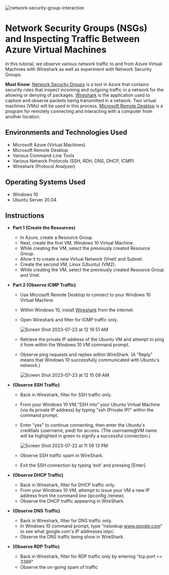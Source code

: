 
![network-security-group-interaction](https://github.com/AIweave/microsoft-azure/assets/121763338/50ba90a5-1c2b-4654-9222-2c949ee168df)

<h1>Network Security Groups (NSGs) and Inspecting Traffic Between Azure Virtual Machines</h1>

In this tutorial, we observe various network traffic to and from Azure Virtual Machines with Wireshark as well as experiment with Network Security Groups. <br />

**Must Know**: [Network Security Groups](https://docs.microsoft.com/en-us/azure/virtual-network/network-security-groups-overview) is a tool in Azure that contains security rules that inspect incoming and outgoing traffic in a network for the allowing or denying of packages. [Wireshark](https://www.comptia.org/content/articles/what-is-wireshark-and-how-to-use-it) is the application used to capture and observe packets being transmitted in a network. Two virtual machines (VMs) will be used in this process. [Microsoft Remote Desktop](https://www.google.com/search?q=remote+desktop+is&client=safari&rls=en&biw=1920&bih=1000&sxsrf=AB5stBiOBLLwtDq2wH81RM_KnRnqJ48yhw%3A1690078451681&ei=84y8ZMCJKbukqtsPodeCMA&ved=0ahUKEwiAz4Tu4KOAAxU7kmoFHaGrAAYQ4dUDCA8&uact=5&oq=remote+desktop+is&gs_lp=Egxnd3Mtd2l6LXNlcnAiEXJlbW90ZSBkZXNrdG9wIGlzMgUQABiABDIFEAAYgAQyBRAAGIAEMgUQABiABDIFEAAYgAQyBRAAGIAEMgUQABiABDIFEAAYgAQyBRAAGIAEMgUQABiABEiINlDdCFjUKnACeAGQAQOYAfcEoAGFGKoBCzQuOS4xLjEuMS4xuAEDyAEA-AEBqAIUwgIKEAAYRxjWBBiwA8ICBxAjGOoCGCfCAhYQLhgDGI8BGOoCGLQCGIwDGOUC2AEBwgIWEAAYAxiPARjqAhi0AhiMAxjlAtgBAcICCBAAGIoFGJECwgILEAAYgAQYsQMYgwHCAgsQLhiABBjHARjRA8ICCxAuGIAEGLEDGIMBwgIREC4YgwEYxwEYsQMY0QMYgATCAgsQLhiKBRixAxiDAcICERAuGIAEGLEDGIMBGMcBGNEDwgIEECMYJ8ICBxAjGIoFGCfCAgcQABiKBRhDwgIKEAAYigUYsQMYQ8ICCBAAGIAEGLEDwgILEAAYgAQYsQMYyQPiAwQYACBBiAYBkAYIugYGCAEQARgL&sclient=gws-wiz-serp) is a program for remotely connecting and interacting with a computer from another location. 

<h2>Environments and Technologies Used</h2>

- Microsoft Azure (Virtual Machines)
- Microsoft Remote Desktop
- Various Command-Line Tools
- Various Network Protocols (SSH, RDH, DNS, DHCP, ICMP)
- Wireshark (Protocol Analyzer)

<h2>Operating Systems Used </h2>

- Windows 10
- Ubuntu Server 20.04


<h2>Instructions</h2>

- **Part 1 (Create the Resources)**
  - In Azure, create a Resource Group.
  - Next, create the first VM, Windows 10 Virtual Machine. 
  - While creating the VM, select the previously created Resource Group.
  - Allow it to create a new Virtual Network (Vnet) and Subnet.
  - Create the second VM, Linux (Ubuntu) (VM2).
  - While creating the VM, select the previously created Resource Group and Vnet.

- **Part 2 (Observe ICMP Traffic)**
  - Use Microsoft Remote Desktop to connect to your Windows 10 Virtual Machine.
  - Within Windows 10, install [Wireshark](https://www.wireshark.org/download.html) from the internet.
  - Open Wireshark and filter for ICMP traffic only.
 
    ![Screen Shot 2023-07-23 at 12 19 51 AM](https://github.com/AIweave/microsoft-azure/assets/121763338/12f634d8-2fd8-4bd9-a036-3f7b08b9a372)


  - Retrieve the private IP address of the Ubuntu VM and attempt to ping it from within the Windows 10 VM command prompt.
  - Observe ping requests and replies within WireShark.
    (A "Reply" means that Windows 10 successfully communicated with Ubuntu's network.)
    
    ![Screen Shot 2023-07-23 at 12 15 09 AM](https://github.com/AIweave/microsoft-azure/assets/121763338/8b7e1a2b-a001-406f-9a2a-e63f3961d616)

- **(Observe SSH Traffic)**
  - Back in Wireshark, filter for SSH traffic only.
  - From your Windows 10 VM,“SSH into” your Ubuntu Virtual Machine (via its private IP address) by typing "ssh (Private IP)" within the command prompt.
  - Enter "yes" to continue connecting, then enter the Ubuntu's creditials (username, pwd) for access. (The username@VM name will be highighted in green to signify a successful connection.)

    ![Screen Shot 2023-07-22 at 11 59 13 PM](https://github.com/AIweave/microsoft-azure/assets/121763338/f3dff505-93a6-4c9a-ad2d-b26099608be1)

  - Observe SSH traffic spam in WireShark.
  - Exit the SSH connection by typing ‘exit’ and pressing [Enter].

- **(Observe DHCP Traffic)**
  - Back in Wireshark, filter for DHCP traffic only.
  - From your Windows 10 VM, attempt to issue your VM a new IP address from the command line (ipconfig /renew).
  - Observe the DHCP traffic appearing in WireShark.

- **(Observe DNS Traffic)**
  - Back in Wireshark, filter for DNS traffic only.
  - In Windows 10 command prompt, type "nslookup www.google.com" to see what google.com's IP addresses istpc.
  - Observe the DNS traffic being show in WireShark.

- **(Observe RDP Traffic)**
  - Back in Wireshark, filter for RDP traffic only by entering "tcp.port == 3389"
  - Observe the on-going spam of traffic 

